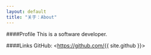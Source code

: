```yaml
---
layout: default
title: "关于：About"
---
```

####Profile
This is a software developer.  

####Links
GitHub: <https://github.com/{{ site.github }}>  
